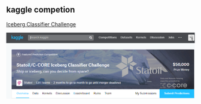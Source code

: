 ## kaggle competion

[Iceberg Classifier Challenge](https://www.kaggle.com/c/statoil-iceberg-classifier-challenge/data)

![](/img/kaggle_IsIceberg.PNG)

